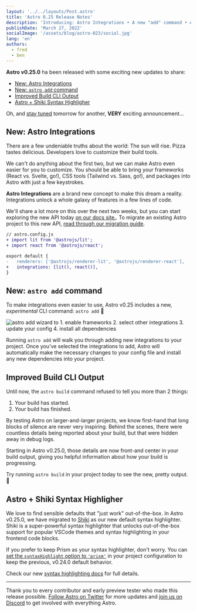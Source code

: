 ```yaml
---
layout: '../../layouts/Post.astro'
title: 'Astro 0.25 Release Notes'
description: 'Introducing: Astro Integrations • A new "add" command • A new syntax highlighter'
publishDate: 'March 27, 2022'
socialImage: '/assets/blog/astro-023/social.jpg'
lang: 'en'
authors:
  - fred
  - ben
---
```


**Astro v0.25.0** ha been released with some exciting new updates to share:

- [New: Astro Integrations](#new-astro-integrations)
- [New: `astro add` command](#new-astro-add-command)
- [Improved Build CLI Output](#improved-build-cli-output)
- [Astro + Shiki Syntax Highligher](#astro--shiki-syntax-highligher)

Oh, and [stay tuned](https://twitter.com/astrodotbuild) tomorrow for another, **VERY** exciting announcement...
## New: Astro Integrations

There are a few undeniable truths about the world: The sun will rise. Pizza tastes delicious. Developers love to customize their build tools.

We can't do anything about the first two, but we can make Astro even easier for you to customize. You should be able to bring your frameworks (React vs. Svelte, go!), CSS tools (Tailwind vs. Sass, go!), and packages into Astro with just a few keystrokes.

**Astro Integrations** are a brand new concept to make this dream a reality. Integrations unlock a whole galaxy of features in a few lines of code.

We'll share a lot more on this over the next two weeks, but you can start exploring the new API today [on our docs site.](https://docs.astro.build/en/guides/integrations-guide/). To migrate an existing Astro project to this new API, [read through our migration guide](https://docs.astro.build/en/migrate/#astro-integrations).

```diff
// astro.config.js
+ import lit from '@astrojs/lit';
+ import react from '@astrojs/react';

export default {
-   renderers: ['@astrojs/renderer-lit', '@astrojs/renderer-react'],
+   integrations: [lit(), react()],
}
```

## New: `astro add` command

To make integrations even easier to use, Astro v0.25 includes a new, *experimental* CLI command: `astro add` 🚀

![astro add wizard to 1. enable frameworks 2. select other integrations 3. update your config 4. install all dependencies](/assets/blog/astro-025/astro-add-demo.jpg)

Running `astro add` will walk you through adding new integrations to your project. Once you've selected the integrations to add, Astro will automatically make the necessary changes to your config file and install any new dependencies into your project.

## Improved Build CLI Output

Until now, the `astro build` command refused to tell you more than 2 things:
1. Your build has started.
2. Your build has finished.

By testing Astro on larger-and-larger projects, we know first-hand that long blocks of silence are never very inspiring. Behind the scenes, there were countless details being reported about your build, but that were hidden away in debug logs.

Starting in Astro v0.25.0, those details are now front-and center in your build output, giving you helpful information about how your build is progressing.

Try running `astro build` in your project today to see the new, pretty output. 🚀

## Astro + Shiki Syntax Highligher

We love to find sensible defaults that "just work" out-of-the-box. In Astro v0.25.0, we have migrated to [Shiki](https://github.com/shikijs/shiki) as our new default syntax highlighter. Shiki is a super-powerful syntax highlighter that unlocks out-of-the-box support for popular VSCode themes and syntax highlighting in your frontend code blocks.

If you prefer to keep Prism as your syntax highlighter, don't worry. You can [set the `syntaxHighlight` option to `'prism'`](/en/guides/markdown-content/#prism-configuration) in your project configuration to keep the previous, v0.24.0 default behavior.

Check our new [syntax highlighting docs](https://docs.astro.build/en/guides/markdown-content/#syntax-highlighting) for full details.

---

Thank you to every contributor and early preview tester who made this release possible. [Follow Astro on Twitter](https://twitter.com/astrodotbuild) for more updates and [join us on Discord](https://astro.build/chat) to get involved with everything Astro.

